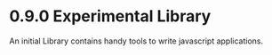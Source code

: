 
# 0.9.0 Experimental Library

An initial Library contains handy tools to write javascript applications.